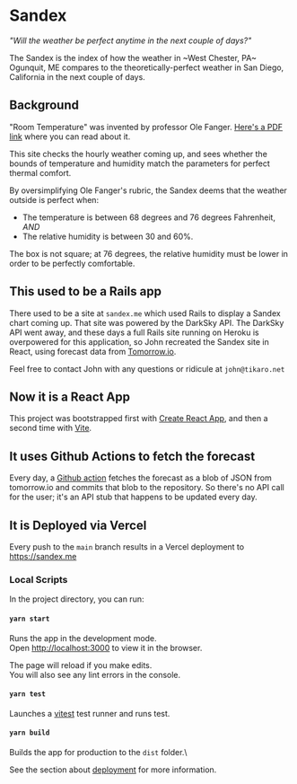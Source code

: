 # Sandex

_"Will the weather be perfect anytime in the next couple of days?"_

The Sandex is the index of how the weather in ~West Chester, PA~ Ogunquit, ME compares to the theoretically-perfect weather in San Diego, California in the next couple of days.

## Background

"Room Temperature" was invented by professor Ole Fanger. [Here's a PDF link](http://ceae.colorado.edu/~brandem/aren3050/docs/ThermalComfort.pdf) where you can read about it.

This site checks the hourly weather coming up, and sees whether the bounds of temperature and humidity match the parameters for perfect thermal comfort.  

By oversimplifying Ole Fanger's rubric, the Sandex deems that the weather outside is perfect when:

* The temperature is between 68 degrees and 76 degrees Fahrenheit, _AND_
* The relative humidity is between 30 and 60%.

The box is not square; at 76 degrees, the relative humidity must be lower in order to be perfectly comfortable.

## This used to be a Rails app

There used to be a site at `sandex.me` which used Rails to display a Sandex chart coming up.  That site was powered by the DarkSky API.  The DarkSky API went away, and these days a full Rails site running on Heroku is overpowered for this application, so John recreated the Sandex site in React, using forecast data from [Tomorrow.io](https://tomorrow.io).

Feel free to contact John with any questions or ridicule at `john@tikaro.net`

## Now it is a React App

This project was bootstrapped first with [Create React App](https://github.com/facebook/create-react-app), and then a second time with [Vite](https://vitejs.dev/).

## It uses Github Actions to fetch the forecast

Every day, a [Github action](https://github.com/tikaro/sandex/actions/runs/5163534089/workflow) fetches the forecast as a blob of JSON from tomorrow.io and commits that blob to the repository.  So there's no API call for the user; it's an API stub that happens to be updated every day.

## It is Deployed via Vercel

Every push to the `main` branch results in a Vercel deployment to https://sandex.me

### Local Scripts

In the project directory, you can run:

#### `yarn start`

Runs the app in the development mode.\
Open [http://localhost:3000](http://localhost:3000) to view it in the browser.

The page will reload if you make edits.\
You will also see any lint errors in the console.

#### `yarn test`

Launches a [vitest](https://vitest.dev/) test runner and runs test.

#### `yarn build`

Builds the app for production to the `dist` folder.\

See the section about [deployment](https://vitejs.dev/guide/static-deploy.html) for more information.
